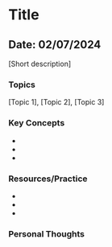 # Title

## Date: 02/07/2024

[Short description]

### Topics

[Topic 1], [Topic 2], [Topic 3]

### Key Concepts

- [Key Concept 1]: [Description]
- [Key Concept 2]: [Description]
- [Key Concept 3]: [Description]

### Resources/Practice

- [Resource 1]: [Description]
- [Resource 2]: [Description]
- [Resource 3]: [Description]

### Personal Thoughts

